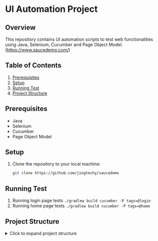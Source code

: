 # UI Automation Project

## Overview

This repository contains UI automation scripts to test web functionalities using Java, Selenium, Cucumber and Page Object Model.(https://www.saucedemo.com/)

## Table of Contents

1. [Prerequisites](#prerequisites)
2. [Setup](#setup)
3. [Running Test](#running-test)
4. [Project Structure](#project-structure)


## Prerequisites

- Java
- Selenium
- Cucumber
- Page Object Model

## Setup

1. Clone the repository to your local machine:
   ```bash
   git clone https://github.com/jingtechy/saucedemo

## Running Test
1. Running login page tests
`./gradlew build cucumber -P tags=@login`
2. Running home page tests
`./gradlew build cucumber -P tags=@home`

## Project Structure

<details>
  <summary>Click to expand project structure</summary>

```scss
/ui-automation-project
│
├── src
│   ├── main
│   │   ├── java
│   │   │   ├── saucedemo
│   │   │   │   ├── pages
│   │   │   │   │   ├── LoginPage.java
│   │   │   │   │   ├── HomePage.java
│   │   │   │   │   ├── DashboardPage.java
│   │   │   │   ├── utilities
│   │   │   │   │   ├── BrowserDriver.java
│   │   │   │   │   ├── UtilityBase.java
│   │   ├── resources
│   │   │   
│   ├── test
│   │   ├── java
│   │   │   ├── saucedemo
│   │   │   │   ├── runners
│   │   │   │   │   ├── TestRunner.java
│   │   │   │   ├── features
│   │   │   │   │   ├── LoginPage.feature
│   │   │   │   │   ├── HomePage.feature
│   │   │   │   ├── stepdefinitions
│   │   │   │   │   ├── LoginStepDefinitions.java
│   │   │   │   │   ├── HomeStepDefinitions.java
│   │   ├── resources
│   │   
├── .gitignore
├── build.gradle
├── README.md




